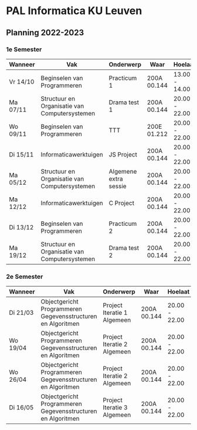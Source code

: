 # PAL Informatica KU Leuven

## Planning 2022-2023

### 1e Semester

| Wanneer  | Vak                                           | Onderwerp             | Waar        | Hoelaat       |
|----------|-----------------------------------------------|-----------------------|-------------|---------------|
| Vr 14/10 | Beginselen van Programmeren                   | Practicum 1           | 200A 00.144 | 13.00 - 14.00 |
| Ma 07/11 | Structuur en Organisatie van Computersystemen | Drama test 1          | 200A 00.144 | 20.00 - 22.00 |
| Wo 09/11 | Beginselen van Programmeren                   | TTT                   | 200E 01.212 | 20.00 - 22.00 |
| Di 15/11 | Informaticawerktuigen                         | JS Project            | 200A 00.144 | 20.00 - 22.00 |
| Ma 05/12 | Structuur en Organisatie van Computersystemen | Algemene extra sessie | 200A 00.144 | 20.00 - 22.00 |
| Ma 12/12 | Informaticawerktuigen                         | C Project             | 200A 00.144 | 20.00 - 22.00 |
| Di 13/12 | Beginselen van Programmeren                   | Practicum 2           | 200A 00.144 | 20.00 - 22.00 |
| Ma 19/12 | Structuur en Organisatie van Computersystemen | Drama test 2          | 200A 00.144 | 20.00 - 22.00 |

### 2e Semester

| Wanneer  | Vak                                                              | Onderwerp                        | Waar        | Hoelaat       |
|----------|------------------------------------------------------------------|----------------------------------|-------------|---------------|
| Di 21/03 | Objectgericht Programmeren <br> Gegevensstructuren en Algoritmen | Project Iteratie 1 <br> Algemeen | 200A 00.144 | 20.00 - 22.00 |
| Wo 19/04 | Objectgericht Programmeren <br> Gegevensstructuren en Algoritmen | Project Iteratie 2 <br> Algemeen | 200A 00.144 | 20.00 - 22.00 |
| Wo 26/04 | Objectgericht Programmeren <br> Gegevensstructuren en Algoritmen | Project Iteratie 2 <br> Algemeen | 200A 00.144 | 20.00 - 22.00 |
| Di 16/05 | Objectgericht Programmeren <br> Gegevensstructuren en Algoritmen | Project Iteratie 3 <br> Algemeen | 200A 00.144 | 20.00 - 22.00 |